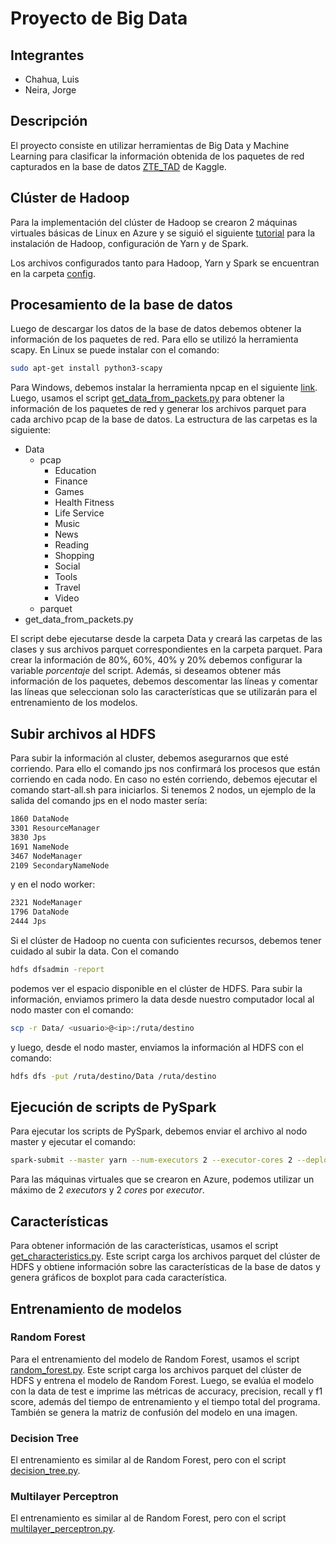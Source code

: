 # Proyecto de Big Data

## Integrantes
- Chahua, Luis
- Neira, Jorge

## Descripción

El proyecto consiste en utilizar herramientas de Big Data y Machine Learning para clasificar la información obtenida de los paquetes de red capturados en la base de datos [ZTE_TAD](https://www.kaggle.com/datasets/camellia2013/zte-tad-dataset) de Kaggle.

## Clúster de Hadoop

Para la implementación del clúster de Hadoop se crearon 2 máquinas virtuales básicas de Linux en Azure y se siguió el siguiente [tutorial](https://www.linode.com/docs/guides/how-to-install-and-set-up-hadoop-cluster/) para la instalación de Hadoop, configuración de Yarn y de Spark.

Los archivos configurados tanto para Hadoop, Yarn y Spark se encuentran en la carpeta [config](config).

## Procesamiento de la base de datos

Luego de descargar los datos de la base de datos debemos obtener la información de los paquetes de red. Para ello se utilizó la herramienta scapy. En Linux se puede instalar con el comando:

```bash
sudo apt-get install python3-scapy
```

Para Windows, debemos instalar la herramienta npcap en el siguiente [link](https://npcap.com/#download). Luego, usamos el script [get_data_from_packets.py](processing/get_data_from_packets.py) para obtener la información de los paquetes de red y generar los archivos parquet para cada archivo pcap de la base de datos. La estructura de las carpetas es la siguiente:

- Data
    - pcap
        - Education
        - Finance
        - Games
        - Health Fitness
        - Life Service
        - Music
        - News
        - Reading
        - Shopping
        - Social
        - Tools
        - Travel
        - Video
    - parquet
- get_data_from_packets.py

El script debe ejecutarse desde la carpeta Data y creará las carpetas de las clases y sus archivos parquet correspondientes en la carpeta parquet. Para crear la información de 80%, 60%, 40% y 20% debemos configurar la variable *porcentaje* del script. Además, si deseamos obtener más información de los paquetes, debemos descomentar las líneas y comentar las líneas que seleccionan solo las características que se utilizarán para el entrenamiento de los modelos.

## Subir archivos al HDFS

Para subir la información al cluster, debemos asegurarnos que esté corriendo. Para ello el comando jps nos confirmará los procesos que están corriendo en cada nodo. En caso no estén corriendo, debemos ejecutar el comando start-all.sh para iniciarlos. Si tenemos 2 nodos, un ejemplo de la salida del comando jps en el nodo master sería:

```bash
1860 DataNode
3301 ResourceManager
3830 Jps
1691 NameNode
3467 NodeManager
2109 SecondaryNameNode
```

y en el nodo worker:

```bash
2321 NodeManager
1796 DataNode
2444 Jps
```

Si el clúster de Hadoop no cuenta con suficientes recursos, debemos tener cuidado al subir la data. Con el comando
    
```bash
hdfs dfsadmin -report
```

podemos ver el espacio disponible en el clúster de HDFS. Para subir la información, enviamos primero la data desde nuestro computador local al nodo master con el comando:

```bash
scp -r Data/ <usuario>@<ip>:/ruta/destino
```

y luego, desde el nodo master, enviamos la información al HDFS con el comando:

```bash
hdfs dfs -put /ruta/destino/Data /ruta/destino
```
## Ejecución de scripts de PySpark

Para ejecutar los scripts de PySpark, debemos enviar el archivo al nodo master y ejecutar el comando:

```bash
spark-submit --master yarn --num-executors 2 --executor-cores 2 --deploy-mode client  file.py
```

Para las máquinas virtuales que se crearon en Azure, podemos utilizar un máximo de 2 *executors* y 2 *cores* por *executor*.

## Características

Para obtener información de las características, usamos el script [get_characteristics.py](processing/get_characteristics.py). Este script carga los archivos parquet del clúster de HDFS y obtiene información sobre las características de la base de datos y genera gráficos de boxplot para cada característica.

## Entrenamiento de modelos

### Random Forest

Para el entrenamiento del modelo de Random Forest, usamos el script [random_forest.py](models/random_forest.py). Este script carga los archivos parquet del clúster de HDFS y entrena el modelo de Random Forest. Luego, se evalúa el modelo con la data de test e imprime las métricas de accuracy, precision, recall y f1 score, además del tiempo de entrenamiento y el tiempo total del programa. También se genera la matriz de confusión del modelo en una imagen.

### Decision Tree

El entrenamiento es similar al de Random Forest, pero con el script [decision_tree.py](models/decision_tree.py).

### Multilayer Perceptron

El entrenamiento es similar al de Random Forest, pero con el script [multilayer_perceptron.py](models/multilayer_perceptron.py).
